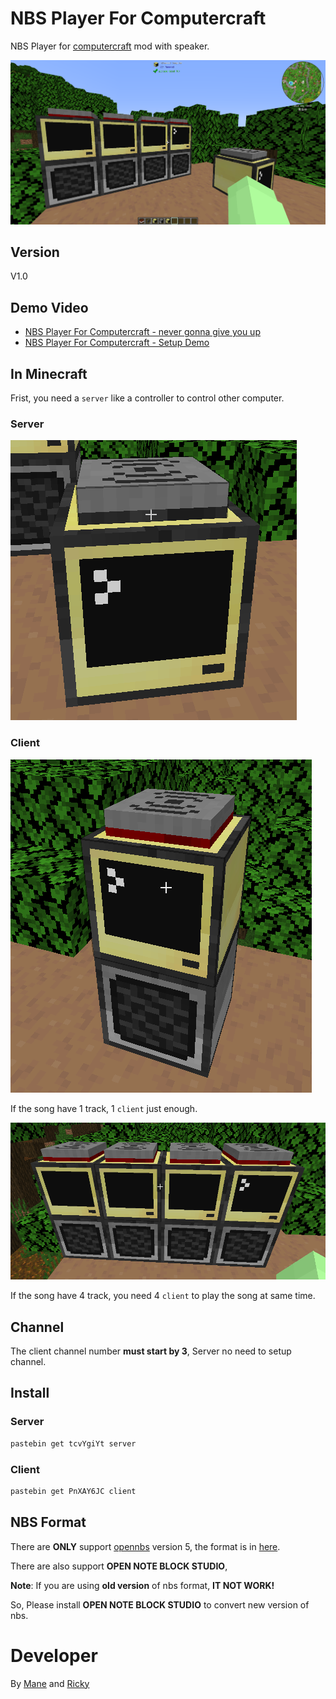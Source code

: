 # NBS Player For Computercraft
NBS Player for [computercraft](https://www.computercraft.info/) mod with speaker.

![Base Image](https://raw.githubusercontent.com/Mane-Network-Team/nbs-player-for-computercraft/main/Picture/1.png)

## Version

V1.0

## Demo Video

+ [NBS Player For Computercraft - never gonna give you up](https://www.youtube.com/watch?v=3qul7IKY4B0&ab_channel=Chmadne)
+ [NBS Player For Computercraft - Setup Demo](https://www.youtube.com/watch?v=e-zrgvcNTkk&ab_channel=Chmadne)

## In Minecraft

Frist, you need a `server` like a controller to control other computer.

### Server

![Server](https://raw.githubusercontent.com/Mane-Network-Team/nbs-player-for-computercraft/main/Picture/2.png)

### Client

![one track](https://raw.githubusercontent.com/Mane-Network-Team/nbs-player-for-computercraft/main/Picture/4.png)

If the song have 1 track, 1 `client` just enough.

![3 track](https://raw.githubusercontent.com/Mane-Network-Team/nbs-player-for-computercraft/main/Picture/3.png)

If the song have 4 track, you need 4 `client` to play the song at same time.

## Channel

The client channel number **must start by 3**, Server no need to setup channel.

## Install

### Server

```bash
pastebin get tcvYgiYt server
```

### Client

```bash
pastebin get PnXAY6JC client
```



## NBS Format

There are **ONLY** support [opennbs](https://opennbs.org/nbs) version 5, the format is in [here](https://opennbs.org/nbs).

There are also support **OPEN NOTE BLOCK STUDIO**, 

**Note**: If you are using **old version** of nbs format, **IT NOT WORK!** 

So, Please install **OPEN NOTE BLOCK STUDIO** to convert new version of nbs.

# Developer

By [Mane](https://github.com/manesec) and [Ricky](https://github.com/0oRickyo0)

